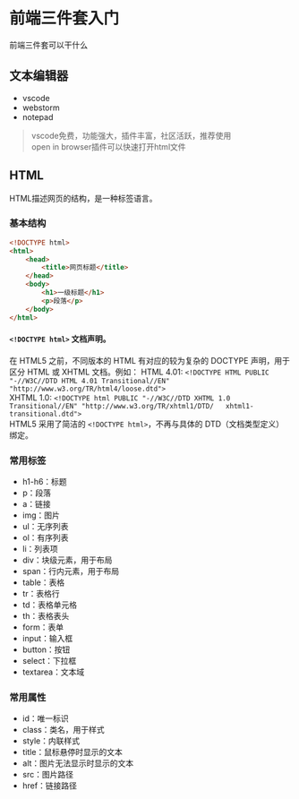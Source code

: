 # 前端三件套入门
前端三件套可以干什么
## 文本编辑器
- vscode
- webstorm
- notepad
> vscode免费，功能强大，插件丰富，社区活跃，推荐使用   
> open in browser插件可以快速打开html文件
## HTML
HTML描述网页的结构，是一种标签语言。
### 基本结构
```html
<!DOCTYPE html>
<html>
    <head>
        <title>网页标题</title>
    </head>
    <body>
        <h1>一级标题</h1>
        <p>段落</p>
    </body>
</html>
```
#### `<!DOCTYPE html>`  文档声明。
在 HTML5 之前，不同版本的 HTML 有对应的较为复杂的 DOCTYPE 声明，用于区分 HTML 或 XHTML 文档。例如：
HTML 4.01: `<!DOCTYPE HTML PUBLIC "-//W3C//DTD HTML 4.01 Transitional//EN" "http://www.w3.org/TR/html4/loose.dtd"> `  
XHTML 1.0: `<!DOCTYPE html PUBLIC "-//W3C//DTD XHTML 1.0 Transitional//EN" "http://www.w3.org/TR/xhtml1/DTD/   xhtml1-transitional.dtd">`   
HTML5 采用了简洁的 `<!DOCTYPE html>`，不再与具体的 DTD（文档类型定义）绑定。
### 常用标签
- h1-h6：标题
- p：段落
- a：链接
- img：图片
- ul：无序列表
- ol：有序列表
- li：列表项
- div：块级元素，用于布局
- span：行内元素，用于布局
- table：表格
- tr：表格行
- td：表格单元格
- th：表格表头
- form：表单
- input：输入框
- button：按钮
- select：下拉框
- textarea：文本域
### 常用属性
- id：唯一标识
- class：类名，用于样式
- style：内联样式
- title：鼠标悬停时显示的文本
- alt：图片无法显示时显示的文本
- src：图片路径
- href：链接路径
